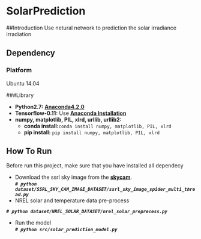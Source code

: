 # SolarPrediction

##Introduction
Use netural network to prediction the solar irradiance irradiation

## Dependency

### Platform
Ubuntu 14.04

###Library

- **Python2.7:** [**Anaconda4.2.0**](https://www.continuum.io/downloads)
- **Tensorflow-0.11:** Use [**Anaconda Installation**](https://www.tensorflow.org/versions/r0.11/get_started/os_setup.html#anaconda-installation)
- **numpy, matplotlib, PIL, xlrd, urllib, urllib2:**
	- **conda install:**`conda install numpy, matplotlib, PIL, xlrd`
	- **pip install:** `pip install numpy, matplotlib, PIL, xlrd`

## How To Run
Before run this project, make sure that you have installed all dependecy  
- Download the ssrl sky image from the [**skycam**](https://www.nrel.gov/midc/skycam).  
***`# python dataset/SSRL_SKY_CAM_IMAGE_DATASET/ssrl_sky_image_spider_multi_thread.py`***
- NREL solar and temperature data pre-process  
  
***`# python dataset/NREL_SOLAR_DATASET/nrel_solar_preprecess.py`***
  
- Run the model  
 ***`# python src/solar_prediction_model.py`***

